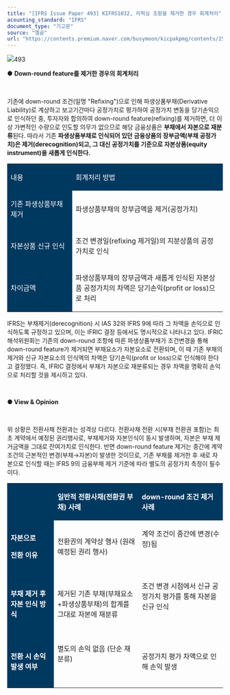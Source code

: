 ```yaml
---
title: "[IFRS Issue Paper 493] KIFRS1032, 리픽싱 조항을 제거한 경우 회계처리"
acounting_standard: "IFRS"
document_type: "기고문"
source: "엘곰"
url: "https://contents.premium.naver.com/busymoon/kicpakpmg/contents/250322222135634cj"
---
```

![](https://n2.news.naver.com/l.gif?type=content)493

● **Down-round feature를 제거한 경우의 회계처리**

​

기존에 down-round 조건(일명 "Refixing")으로 인해 파생상품부채(Derivative Liability)로 계상하고 보고기간마다 공정가치로 평가하여 공정가치 변동을 당기손익으로 인식하던 중, 투자자와 합의하여 down-round feature(refixing)를 제거하면, 더 이상 가변적인 수량으로 인도할 의무가 없으므로 해당 금융상품은 **부채에서 자본으로 재분류**된다. 따라서 기존 **파생상품부채로 인식되어 있던 금융상품의 장부금액(부채 공정가치)은 제거(derecognition)되고, 그 대신 공정가치를 기준으로 자본상품(equity instrument)을 새롭게 인식한다.**

<table style=""><tbody><tr><td colspan="1" rowspan="1" style="width: 30.15%; height: 40.0px;  background-color: #003960;"><div><p style=""><span style="color:#ffffff;">내용</span></p></div></td><td colspan="1" rowspan="1" style="width: 69.85%; height: 40.0px;  background-color: #003960;"><div><p style=""><span style="color:#ffffff;">회계처리 방법</span></p></div></td></tr><tr><td colspan="1" rowspan="1" style="width: 30.15%; height: 40.0px;  background-color: #003960;"><div><p style=""><span style="color:#ffffff;">기존 파생상품부채 제거</span></p></div></td><td colspan="1" rowspan="1" style="width: 69.85%; height: 40.0px;  "><div><p style=""><span style="">파생상품부채의 장부금액을 제거(공정가치)</span></p></div></td></tr><tr><td colspan="1" rowspan="1" style="width: 30.15%; height: 40.0px;  background-color: #003960;"><div><p style=""><span style="color:#ffffff;">자본상품 신규 인식</span></p></div></td><td colspan="1" rowspan="1" style="width: 69.85%; height: 40.0px;  "><div><p style=""><span style="">조건 변경일(refixing 제거일)의 지분상품의 공정가치로 인식</span></p></div></td></tr><tr><td colspan="1" rowspan="1" style="width: 30.15%; height: 40.0px;  background-color: #003960;"><div><p style=""><span style="color:#ffffff;">차이금액</span></p></div></td><td colspan="1" rowspan="1" style="width: 69.85%; height: 40.0px;  "><div><p style=""><span style="">파생상품부채의 장부금액과 새롭게 인식된 자본상품 공정가치의 차액은 당기손익(profit or loss)으로 처리</span></p></div></td></tr></tbody></table>

IFRS는 부채제거(derecognition) 시 IAS 32와 IFRS 9에 따라 그 차액을 손익으로 인식하도록 규정하고 있으며, 이는 IFRIC 결정 등에서도 명시적으로 나타나고 있다. IFRIC 해석위원회는 기존의 down-round 조항에 따른 파생상품부채가 조건변경을 통해 down-round feature가 제거되면 부채요소가 자본요소로 전환되며, 이 때 기존 부채의 제거와 신규 자본요소의 인식액의 차액은 당기손익(profit or loss)으로 인식해야 한다고 결정했다. 즉, IFRIC 결정에서 부채가 자본으로 재분류되는 경우 차액을 명확히 손익으로 처리할 것을 제시하고 있다.

​

**● View & Opinion**

​

위 상황은 전환사채 전환과는 성격상 다르다. 전환사채 전환 시(부채 전환권 포함)는 최초 계약에서 예정된 권리행사로, 부채제거와 자본인식이 동시 발생하며, 자본은 부채 제거금액을 그대로 잔여가치로 인식한다. 반면 down-round feature 제거는 중간에 계약 조건의 근본적인 변경(부채→자본)이 발생한 것이므로, 기존 부채를 제거한 후 새로 자본으로 인식할 때는 IFRS 9의 금융부채 제거 기준에 따라 별도의 공정가치 측정이 필수이다.

<table style=""><tbody><tr><td colspan="1" rowspan="1" style="width: 21.71%; height: 10.0px;  background-color: #003960;"><div><p style=""><span style="color:#ffffff;"><b>​</b></span></p></div></td><td colspan="1" rowspan="1" style="width: 39.14%; height: 10.0px;  background-color: #003960;"><div><p style=""><span style="color:#ffffff;"><b>일반적 전환사채(전환권 부채) 사례</b></span></p></div></td><td colspan="1" rowspan="1" style="width: 39.14%; height: 10.0px;  background-color: #003960;"><div><p style=""><span style="color:#ffffff;"><b>down-round 조건 제거 사례</b></span></p></div></td></tr><tr><td colspan="1" rowspan="1" style="width: 21.71%; height: 10.0px;  background-color: #003960;"><div><p style=""><span style="color:#ffffff;"><b>자본으로</b></span></p></div><div><p style=""><span style="color:#ffffff;"><b>전환 이유</b></span></p></div></td><td colspan="1" rowspan="1" style="width: 39.14%; height: 10.0px;  "><div><p style=""><span style="">전환권의 계약상 행사 (원래 예정된 권리 행사)</span></p></div></td><td colspan="1" rowspan="1" style="width: 39.14%; height: 10.0px;  "><div><p style=""><span style="">계약 조건이 중간에 변경(수정)됨</span></p></div><div><p style=""><span style="">​</span></p></div></td></tr><tr><td colspan="1" rowspan="1" style="width: 21.71%; height: 10.0px;  background-color: #003960;"><div><p style=""><span style="color:#ffffff;"><b>부채 제거 후 자본 인식 방식</b></span></p></div></td><td colspan="1" rowspan="1" style="width: 39.14%; height: 10.0px;  "><div><p style=""><span style="">제거된 기존 부채(부채요소+파생상품부채)의 합계를 그대로 자본에 재분류</span></p></div></td><td colspan="1" rowspan="1" style="width: 39.14%; height: 10.0px;  "><div><p style=""><span style="">조건 변경 시점에서 </span><span style="">신규 공정가치 평가</span><span style="">를 통해 자본을 신규 인식</span></p></div><div><p style=""><span style="">​</span></p></div></td></tr><tr><td colspan="1" rowspan="1" style="width: 21.71%; height: 10.0px;  background-color: #003960;"><div><p style=""><span style="color:#ffffff;"><b>전환 시 손익 발생 여부</b></span></p></div></td><td colspan="1" rowspan="1" style="width: 39.14%; height: 10.0px;  "><div><p style=""><span style="">별도의 손익 없음 (단순 재분류)</span></p></div><div><p style=""><span style="">​</span></p></div></td><td colspan="1" rowspan="1" style="width: 39.14%; height: 10.0px;  "><div><p style=""><span style="">공정가치 평가 차액으로 인해 </span><span style="">손익 발생</span></p></div></td></tr></tbody></table>

​
